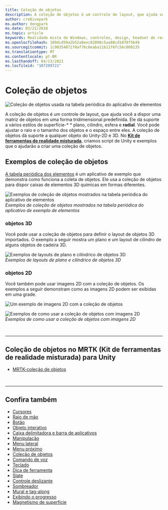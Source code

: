 ```yaml
---
title: Coleção de objetos
description: A coleção de objetos é um controle de layout, que ajuda você a dispor uma matriz de objetos em uma forma tridimensional predefinida.
author: cre8ivepark
ms.author: dongpark
ms.date: 03/21/2018
ms.topic: article
keywords: Realidade mista do Windows, controles, design, headset de realidade misturada, headset da realidade mista do Windows, headset da realidade virtual, HoloLens, coleta de objetos, 2D, 3D, MRTK, kit de ferramentas de realidade misturada
ms.openlocfilehash: 109dcd59a2b52a8eec82096c5aa88cd1070f5649
ms.sourcegitcommit: 1c9035487270af76c6eaba11b11f6fc56c008135
ms.translationtype: MT
ms.contentlocale: pt-BR
ms.lasthandoff: 04/13/2021
ms.locfileid: "107299721"
---
```

# <a name="object-collection"></a>Coleção de objetos

![Coleção de objetos usada na tabela periódica do aplicativo de elementos](images/UX_Hero_ObjectCollection.jpg)<br>

A coleção de objetos é um controle de layout, que ajuda você a dispor uma matriz de objetos em uma forma tridimensional predefinida. Ele dá suporte a vários estilos de superfície-* * plano, cilindro, esfera e **radial**. Você pode ajustar o raio e o tamanho dos objetos e o espaço entre eles. A coleção de objetos dá suporte a qualquer objeto do Unity-2D e 3D. No **[Kit de ferramentas de realidade misturada](https://microsoft.github.io/MixedRealityToolkit-Unity/Documentation/README_ObjectCollection.html)**, criamos script de Unity e exemplos que o ajudarão a criar uma coleção de objetos.

## <a name="object-collection-examples"></a>Exemplos de coleção de objetos

[A tabela periódica dos elementos](../develop/unity/periodic-table-of-the-elements.md) é um aplicativo de exemplo que demonstra como funciona a coleta de objetos. Ele usa a coleção de objetos para dispor caixas de elementos 3D químicas em formas diferentes.

![Exemplos de coleção de objetos mostrados na tabela periódica do aplicativo de elementos](images/periodictable-collections-1000px.jpg)<br>
*Exemplos de coleção de objetos mostrados na tabela periódica do aplicativo de exemplo de elementos*

### <a name="3d-objects"></a>objetos 3D

Você pode usar a coleção de objetos para definir o layout de objetos 3D importados. O exemplo a seguir mostra um plano e um layout de cilindro de alguns objetos de cadeira 3D.

![Exemplos de layouts de plano e cilíndrico de objetos 3D](images/objectcollection-3dobjects-1000px.jpg)<br>
*Exemplos de layouts de plano e cilíndrico de objetos 3D*

### <a name="2d-objects"></a>objetos 2D

Você também pode usar imagens 2D com a coleção de objetos. Os exemplos a seguir demonstram como as imagens 2D podem ser exibidas em uma grade.

![Um exemplo de imagens 2D com a coleção de objetos](images/940px-layout-3dobjects-3.jpg)

![Exemplos de como usar a coleção de objetos com imagens 2D](images/940px-layout-2dimages.jpg)<br>
*Exemplos de como usar a coleção de objetos com imagens 2D*

<br>

---

## <a name="object-collection-in-mrtk-mixed-reality-toolkit-for-unity"></a>Coleção de objetos no MRTK (Kit de ferramentas de realidade misturada) para Unity

* [MRTK-coleção de objetos](https://docs.microsoft.com/windows/mixed-reality/mrtk-unity/features/ux-building-blocks/object-collection)

<br>

---

## <a name="see-also"></a>Confira também

* [Cursores](cursors.md)
* [Raio de mão](point-and-commit.md)
* [Botão](button.md)
* [Objeto interativo](interactable-object.md)
* [Caixa delimitadora e barra de aplicativos](app-bar-and-bounding-box.md)
* [Manipulação](direct-manipulation.md)
* [Menu lateral](hand-menu.md)
* [Menu próximo](near-menu.md)
* [Coleção de objetos](object-collection.md)
* [Comando de voz](voice-input.md)
* [Teclado](keyboard.md)
* [Dica de ferramenta](tooltip.md)
* [Slate](slate.md)
* [Controle deslizante](slider.md)
* [Sombreador](shader.md)
* [Mural e tag-along](billboarding-and-tag-along.md)
* [Exibindo o progresso](progress.md)
* [Magnetismo de superfície](surface-magnetism.md)
